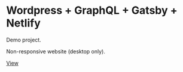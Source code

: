 <h1>Wordpress + GraphQL + Gatsby + Netlify</h1>
<p>Demo project.</p>
<p>Non-responsive website (desktop only).</p> 
<a href="https://react-wp.ru/">View</a>
